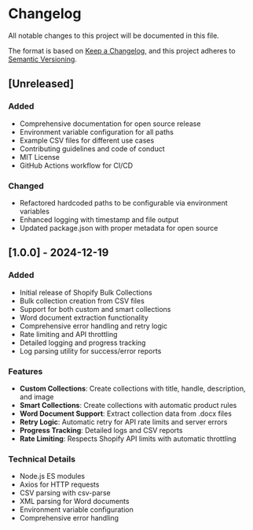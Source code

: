 # Changelog

All notable changes to this project will be documented in this file.

The format is based on [Keep a Changelog](https://keepachangelog.com/en/1.0.0/),
and this project adheres to [Semantic Versioning](https://semver.org/spec/v2.0.0.html).

## [Unreleased]

### Added
- Comprehensive documentation for open source release
- Environment variable configuration for all paths
- Example CSV files for different use cases
- Contributing guidelines and code of conduct
- MIT License
- GitHub Actions workflow for CI/CD

### Changed
- Refactored hardcoded paths to be configurable via environment variables
- Enhanced logging with timestamp and file output
- Updated package.json with proper metadata for open source

## [1.0.0] - 2024-12-19

### Added
- Initial release of Shopify Bulk Collections
- Bulk collection creation from CSV files
- Support for both custom and smart collections
- Word document extraction functionality
- Comprehensive error handling and retry logic
- Rate limiting and API throttling
- Detailed logging and progress tracking
- Log parsing utility for success/error reports

### Features
- **Custom Collections**: Create collections with title, handle, description, and image
- **Smart Collections**: Create collections with automatic product rules
- **Word Document Support**: Extract collection data from .docx files
- **Retry Logic**: Automatic retry for API rate limits and server errors
- **Progress Tracking**: Detailed logs and CSV reports
- **Rate Limiting**: Respects Shopify API limits with automatic throttling

### Technical Details
- Node.js ES modules
- Axios for HTTP requests
- CSV parsing with csv-parse
- XML parsing for Word documents
- Environment variable configuration
- Comprehensive error handling
